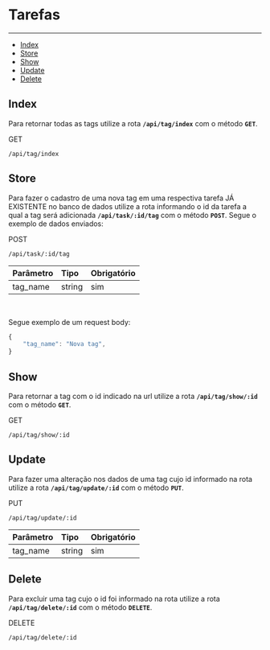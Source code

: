 # Tarefas

---

* [Index](#section-0)
* [Store](#section-1)
* [Show](#section-2)
* [Update](#section-3)
* [Delete](#section-4)

<a name="section-0"></a>


## Index

Para retornar todas as tags utilize a rota **`/api/tag/index`** com o método **`GET`**.

<larecipe-badge type="primary">GET</larecipe-badge>

```http
/api/tag/index
```


<a name="section-1"></a>


## Store

Para fazer o cadastro de uma nova tag em uma respectiva tarefa JÁ EXISTENTE no banco de dados utilize a rota informando o id da tarefa a qual a tag será adicionada **`/api/task/:id/tag`** com o método **`POST`**. Segue o exemplo de dados enviados:

<larecipe-badge type="primary">POST</larecipe-badge>

```http
/api/task/:id/tag
```

| Parâmetro      | Tipo   | Obrigatório
| :-             | :-     | :-
| tag_name       | string | sim

<br>

Segue exemplo de um request body:

```javascript
{
    "tag_name": "Nova tag",
}
```

<a name="section-2"></a>


## Show

Para retornar a tag com o id indicado na url utilize a rota **`/api/tag/show/:id`** com o método **`GET`**.

<larecipe-badge type="primary">GET</larecipe-badge>

```http
/api/tag/show/:id
```

<a name="section-3"></a>


## Update

Para fazer uma alteração nos dados de uma tag cujo id informado na rota utilize a rota **`/api/tag/update/:id`** com o método **`PUT`**.

<larecipe-badge type="primary">PUT</larecipe-badge>

```http
/api/tag/update/:id
```

| Parâmetro      | Tipo   | Obrigatório
| :-             | :-     | :-
| tag_name       | string | sim


<a name="section-4"></a>

## Delete

Para excluir uma tag cujo o id foi informado na rota utilize a rota **`/api/tag/delete/:id`** com o método **`DELETE`**. 

<larecipe-badge type="primary">DELETE</larecipe-badge>

```http
/api/tag/delete/:id
```
